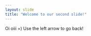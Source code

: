 ```yaml
---
layout: slide
title: "Welcome to our second slide!"
---
```

Oi oiii =)
Use the left arrow to go back!
